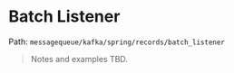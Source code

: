 # Batch Listener

Path: `messagequeue/kafka/spring/records/batch_listener`

> Notes and examples TBD.
